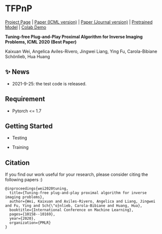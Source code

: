 # TFPnP

[Project Page]() | [Paper (ICML version)](https://arxiv.org/abs/2002.09611) | [Paper (Journal version)](https://arxiv.org/abs/2002.09611) | [Pretrained Model]() | [Colab Demo]()

**Tuning-free Plug-and-Play Proximal Algorithm for Inverse Imaging Problems, ICML 2020 (Best Paper)**

Kaixuan Wei, Angelica Aviles-Rivero, Jingwei Liang, Ying Fu, Carola-Bibiane Schönlieb, Hua Huang

## :sparkles: News

- 2021-9-25: the test code is released.


## Requirement

- Pytorch <= 1.7

## Getting Started

- Testing

- Training

## Citation

If you find our work useful for your research, please consider citing the following papers :)

```
@inproceedings{wei2020tuning,
  title={Tuning-free plug-and-play proximal algorithm for inverse imaging problems},
  author={Wei, Kaixuan and Aviles-Rivero, Angelica and Liang, Jingwei and Fu, Ying and Sch{\"o}nlieb, Carola-Bibiane and Huang, Hua},
  booktitle={International Conference on Machine Learning},
  pages={10158--10169},
  year={2020},
  organization={PMLR}
}
```